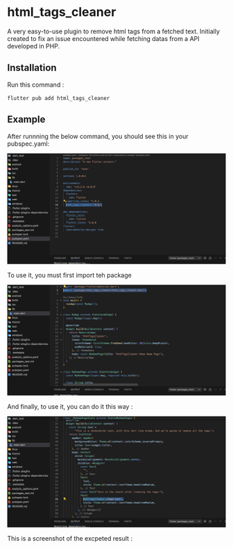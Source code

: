 # html_tags_cleaner

A very easy-to-use plugin to remove html tags from a fetched text. Initially created to fix an issue encountered
while fetching datas from a API developed in PHP.

## Installation

Run this command :

```
flutter pub add html_tags_cleaner
```

## Example

After runnning the below command, you should see this in your pubspec.yaml:

![pubspec.yaml](/assets/pubspec.yaml.png)

To use it, you must first import teh package

![import](/assets/importing.png)

And finally, to use it, you can do it this way :

![import](/assets/use.png)

This is a screenshot of the excpeted result :
